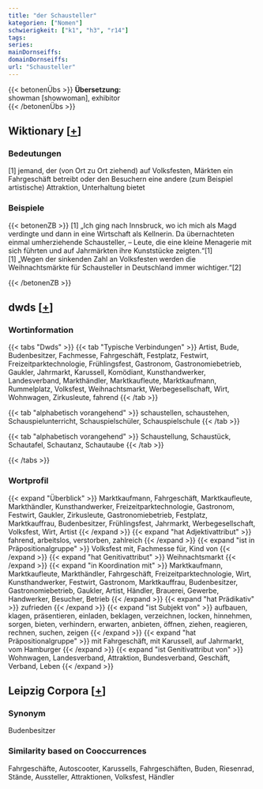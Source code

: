 ```yaml
---
title: "der Schausteller"
kategorien: ["Nomen"]
schwierigkeit: ["k1", "h3", "r14"]
tags:
series:
mainDornseiffs:
domainDornseiffs:
url: "Schausteller"
---
```


{{< betonenÜbs >}}
**Übersetzung:**  
showman [showwoman], exhibitor  
{{< /betonenÜbs >}}

## Wiktionary [[+](https://de.wiktionary.org/wiki/Schausteller)]

### Bedeutungen
[1] jemand, der (von Ort zu Ort ziehend) auf Volksfesten, Märkten ein Fahrgeschäft betreibt oder den Besuchern eine andere (zum Beispiel artistische) Attraktion, Unterhaltung bietet  

### Beispiele
{{< betonenZB >}}
[1] „Ich ging nach Innsbruck, wo ich mich als Magd verdingte und dann in eine Wirtschaft als Kellnerin. Da übernachteten einmal umherziehende Schausteller, – Leute, die eine kleine Menagerie mit sich führten und auf Jahrmärkten ihre Kunststücke zeigten.“[1]  
[1] „Wegen der sinkenden Zahl an Volksfesten werden die Weihnachtsmärkte für Schausteller in Deutschland immer wichtiger.“[2]  

{{< /betonenZB >}}


## dwds [[+](https://www.dwds.de/wb/Schausteller)]

### Wortinformation
{{< tabs "Dwds" >}}
{{< tab "Typische Verbindungen" >}}
Artist, Bude, Budenbesitzer, Fachmesse, Fahrgeschäft, Festplatz, Festwirt, Freizeitparktechnologie, Frühlingsfest, Gastronom, Gastronomiebetrieb, Gaukler, Jahrmarkt, Karussell, Komödiant, Kunsthandwerker, Landesverband, Markthändler, Marktkaufleute, Marktkaufmann, Rummelplatz, Volksfest, Weihnachtsmarkt, Werbegesellschaft, Wirt, Wohnwagen, Zirkusleute, fahrend
{{< /tab >}}

{{< tab "alphabetisch vorangehend" >}}
schaustellen, schaustehen, Schauspielunterricht, Schauspielschüler, Schauspielschule
{{< /tab >}}

{{< tab "alphabetisch vorangehend" >}}
Schaustellung, Schaustück, Schautafel, Schautanz, Schautaube
{{< /tab >}}

{{< /tabs >}}

### Wortprofil
{{< expand "Überblick" >}} Marktkaufmann, Fahrgeschäft, Marktkaufleute, Markthändler, Kunsthandwerker, Freizeitparktechnologie, Gastronom, Festwirt, Gaukler, Zirkusleute, Gastronomiebetrieb, Festplatz, Marktkauffrau, Budenbesitzer, Frühlingsfest, Jahrmarkt, Werbegesellschaft, Volksfest, Wirt, Artist {{< /expand >}}
{{< expand "hat Adjektivattribut" >}} fahrend, arbeitslos, verstorben, zahlreich {{< /expand >}}
{{< expand "ist in Präpositionalgruppe" >}} Volksfest mit, Fachmesse für, Kind von {{< /expand >}}
{{< expand "hat Genitivattribut" >}} Weihnachtsmarkt {{< /expand >}}
{{< expand "in Koordination mit" >}} Marktkaufmann, Marktkaufleute, Markthändler, Fahrgeschäft, Freizeitparktechnologie, Wirt, Kunsthandwerker, Festwirt, Gastronom, Marktkauffrau, Budenbesitzer, Gastronomiebetrieb, Gaukler, Artist, Händler, Brauerei, Gewerbe, Handwerker, Besucher, Betrieb {{< /expand >}}
{{< expand "hat Prädikativ" >}} zufrieden {{< /expand >}}
{{< expand "ist Subjekt von" >}} aufbauen, klagen, präsentieren, einladen, beklagen, verzeichnen, locken, hinnehmen, sorgen, bieten, verhindern, erwarten, anbieten, öffnen, ziehen, reagieren, rechnen, suchen, zeigen {{< /expand >}}
{{< expand "hat Präpositionalgruppe" >}} mit Fahrgeschäft, mit Karussell, auf Jahrmarkt, vom Hamburger {{< /expand >}}
{{< expand "ist Genitivattribut von" >}} Wohnwagen, Landesverband, Attraktion, Bundesverband, Geschäft, Verband, Leben {{< /expand >}}

## Leipzig Corpora [[+](https://corpora.uni-leipzig.de/en/res?word=Schausteller&corpusId=deu_newscrawl-public_2018)]


### Synonym
Budenbesitzer


### Similarity based on Cooccurrences
Fahrgeschäfte, Autoscooter, Karussells, Fahrgeschäften, Buden, Riesenrad, Stände, Aussteller, Attraktionen, Volksfest, Händler

